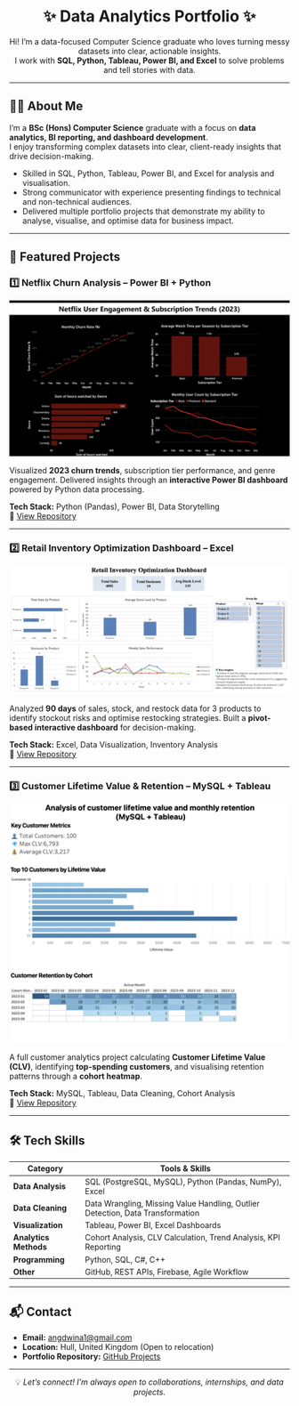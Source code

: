 <h1 align="center">✨ Data Analytics Portfolio ✨</h1>

<p align="center">
Hi! I’m a data-focused Computer Science graduate who loves turning messy datasets into clear, actionable insights.<br>
I work with <b>SQL, Python, Tableau, Power BI, and Excel</b> to solve problems and tell stories with data.
</p>

---

## 👩‍💻 About Me
I’m a **BSc (Hons) Computer Science** graduate with a focus on **data analytics, BI reporting, and dashboard development**.  
I enjoy transforming complex datasets into clear, client-ready insights that drive decision-making.  

- Skilled in SQL, Python, Tableau, Power BI, and Excel for analysis and visualisation.  
- Strong communicator with experience presenting findings to technical and non-technical audiences.  
- Delivered multiple portfolio projects that demonstrate my ability to analyse, visualise, and optimise data for business impact.  

---

## 📂 Featured Projects

### 1️⃣ Netflix Churn Analysis – Power BI + Python
<img src="netflix.png" width="600" alt="Netflix Churn Dashboard Preview">

Visualized **2023 churn trends**, subscription tier performance, and genre engagement. Delivered insights through an **interactive Power BI dashboard** powered by Python data processing.

**Tech Stack:** Python (Pandas), Power BI, Data Storytelling  
🔗 [View Repository](https://github.com/iloveoreos11/Netflix-User-Engagement-Subscription-Trend-Analysis-)

---

### 2️⃣ Retail Inventory Optimization Dashboard – Excel
<img src="retail.png" width="600" alt="Retail Inventory Dashboard Preview">

Analyzed **90 days** of sales, stock, and restock data for 3 products to identify stockout risks and optimise restocking strategies. Built a **pivot-based interactive dashboard** for decision-making.

**Tech Stack:** Excel, Data Visualization, Inventory Analysis  
🔗 [View Repository](https://github.com/iloveoreos11/Retail-Inventory-Optimization-Dashboard)

---

### 3️⃣ Customer Lifetime Value & Retention – MySQL + Tableau
<img src="two.png" width="600" alt="Customer Retention Dashboard Preview">

A full customer analytics project calculating **Customer Lifetime Value (CLV)**, identifying **top-spending customers**, and visualising retention patterns through a **cohort heatmap**.

**Tech Stack:** MySQL, Tableau, Data Cleaning, Cohort Analysis  
🔗 [View Repository](https://github.com/iloveoreos11/Customer-Lifetime-Value-Monthly-Retention-Analysis-MySQL-Tableau-/blob/main/README.md)

---

## 🛠 Tech Skills
| Category              | Tools & Skills |
|-----------------------|----------------|
| **Data Analysis**     | SQL (PostgreSQL, MySQL), Python (Pandas, NumPy), Excel |
| **Data Cleaning**     | Data Wrangling, Missing Value Handling, Outlier Detection, Data Transformation |
| **Visualization**     | Tableau, Power BI, Excel Dashboards |
| **Analytics Methods** | Cohort Analysis, CLV Calculation, Trend Analysis, KPI Reporting |
| **Programming**       | Python, SQL, C#, C++ |
| **Other**             | GitHub, REST APIs, Firebase, Agile Workflow |

---

## 📬 Contact
- **Email:** angdwina1@gmail.com  
- **Location:** Hull, United Kingdom (Open to relocation)  
- **Portfolio Repository:** [GitHub Projects](https://github.com/iloveoreos11/My-projects/blob/main/README.md)  

---

<p align="center">
💡 <i>Let’s connect! I’m always open to collaborations, internships, and data projects.</i>
</p>
